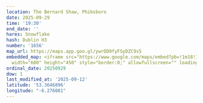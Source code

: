 ```yaml
---
location: The Bernard Shaw, Phibsboro
date: 2025-09-29
time: '19:30'
end_date: ''
hares: Snowflake
hash: Dublin H3
number: '1656'
map_url: https://maps.app.goo.gl/ywrDD9fyFSyDZC9s5
embedded_map: <iframe src="https://www.google.com/maps/embed?pb=!1m18!1m12!1m3!1d2380.802489964455!2d-6.27608100597353!3d53.36468960085866!2m3!1f0!2f0!3f0!3m2!1i1024!2i768!4f13.1!3m3!1m2!1s0x48670ea08718ff65%3A0x693b635b1605ec85!2sThe%20Bernard%20Shaw!5e0!3m2!1sen!2sus!4v1757692951151!5m2!1sen!2sus"
  width="600" height="450" style="border:0;" allowfullscreen="" loading="lazy" referrerpolicy="no-referrer-when-downgrade"></iframe>
ordinal_date: 20250929
dow: 1
last_modified_at: '2025-09-12'
latitude: '53.3646896'
longitude: "-6.276081"
---
```


